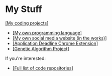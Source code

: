 # My Stuff

[[My coding projects]](https://github.com/JeffreyHuang06?tab=repositories)

* [[My own programming language]](https://github.com/JeffreyHuang06/pyNote)
* [[My own social media website (in the works)]](http://frespo.epizy.com/)
* [[Application Deadline Chrome Extension]](https://github.com/JeffreyHuang06/deadlinemanager-extension)
* [[Genetic Algorithm Project]](https://github.com/JeffreyHuang06/genetic-ttt)

If you're interested:
* [[Full list of code repositories]](https://github.com/JeffreyHuang06?tab=repositories)
